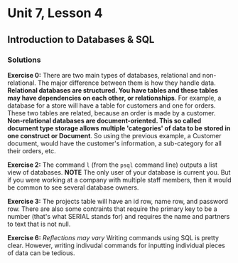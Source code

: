 # Unit 7, Lesson 4

## Introduction to Databases & SQL

### Solutions

**Exercise 0:**
There are two main types of databases, relational and non-relational. The major difference between them is how they handle data. **Relational databases are structured. You have tables and these tables may have dependencies on each other, or relationships**. For example, a database for a store will have a table for customers and one for orders. These two tables are related, because an order is made by a customer. **Non-relational databases are document-oriented. This so called document type storage allows multiple 'categories' of data to be stored in one construct or Document**. So using the previous example, a Customer document, would have the customer's information, a sub-category for all their orders, etc.

**Exercise 2:**
The command `l` (from the `psql` command line) outputs a list view of databases. **NOTE** The only user of your database is current you. But if you were working at a company with multiple staff members, then it would be common to see several database owners.

**Exercise 3:**
The projects table will have an id row, name row, and password row. There are also some contraints that require the primary key to be a number (that's what SERIAL stands for) and requires the name and partners to text that is not null.

**Exercise 6:**
_Reflections may vary_
Writing commands using SQL is pretty clear. However, writing indivudal commands for inputting individual pieces of data can be tedious.
